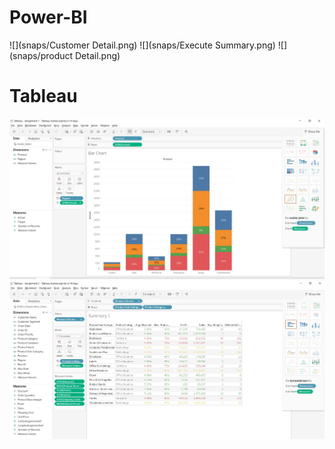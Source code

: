 # Power-BI

![](snaps/Customer Detail.png)
![](snaps/Execute Summary.png)
![](snaps/product Detail.png)

# Tableau

![](snaps/tab1.jpg)
![](snaps/tab2.jpg)
